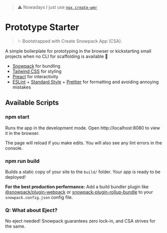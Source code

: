 > ⚠️ Nowadays I just use [`npx create-wmr`](https://wmr.dev)

# Prototype Starter

> ✨ Bootstrapped with Create Snowpack App (CSA).

A simple boilerplate for prototyping in the browser or kickstarting small projects when no CLI for scaffolding is available 🚀

- [Snowpack](https://www.snowpack.dev) for bundling
- [Tailwind CSS](https://tailwindcss.com) for styling
- [Preact](https://preactjs.com) for interactivity
- [ESLint](https://eslint.org) + [Standard Style](https://standardjs.com) + [Prettier](https://prettier.io) for formatting and avoiding annoying mistakes

## Available Scripts

### npm start

Runs the app in the development mode. Open http://localhost:8080 to view it in the browser.

The page will reload if you make edits. You will also see any lint errors in the console.

### npm run build

Builds a static copy of your site to the `build/` folder. Your app is ready to be deployed!

**For the best production performance:** Add a build bundler plugin like [@snowpack/plugin-webpack](https://github.com/snowpackjs/snowpack/tree/main/plugins/plugin-webpack) or [snowpack-plugin-rollup-bundle](https://github.com/ParamagicDev/snowpack-plugin-rollup-bundle) to your `snowpack.config.json` config file.

### Q: What about Eject?

No eject needed! Snowpack guarantees zero lock-in, and CSA strives for the same.
